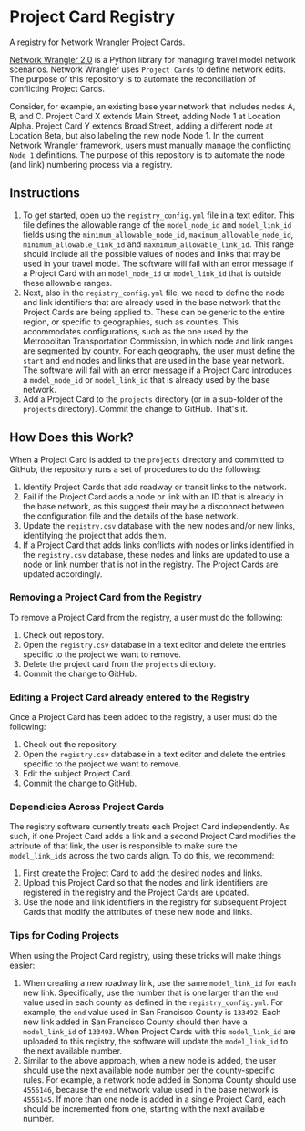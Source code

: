 # Project Card Registry 
A registry for Network Wrangler Project Cards.

[Network Wrangler 2.0](https://github.com/wsp-sag/network_wrangler) is a Python library for managing travel model network scenarios. Network Wrangler uses `Project Cards` to define network edits. The purpose of this repository is to automate the reconciliation of conflicting Project Cards.

Consider, for example, an existing base year network that includes nodes A, B, and C. Project Card X extends Main Street, adding Node 1 at Location Alpha. Project Card Y extends Broad Street, adding a different node at Location Beta, but also labeling the new node Node 1. In the current Network Wrangler framework, users must manually manage the conflicting `Node 1` definitions. The purpose of this repository is to automate the node (and link) numbering process via a registry.

## Instructions
1. To get started, open up the `registry_config.yml` file in a text editor. This file defines the allowable range of the `model_node_id` and `model_link_id` fields using the `minimum_allowable_node_id`, `maximum_allowable_node_id`, `minimum_allowable_link_id` and `maxmimum_allowable_link_id`. This range should include all the possible values of nodes and links that may be used in your travel model. The software will fail with an error message if a Project Card with an `model_node_id` or `model_link_id` that is outside these allowable ranges.  
2. Next, also in the `registry_config.yml` file, we need to define the node and link identifiers that are already used in the base network that the Project Cards are being applied to. These can be generic to the entire region, or specific to geographies, such as counties. This accommodates configurations, such as the one used by the Metropolitan Transportation Commission, in which node and link ranges are segmented by county. For each geography, the user must define the `start` and `end` nodes and links that are used in the base year network. The software will fail with an error message if a Project Card introduces a `model_node_id` or `model_link_id` that is already used by the base network.  
3. Add a Project Card to the `projects` directory (or in a sub-folder of the `projects` directory). Commit the change to GitHub. That's it.

## How Does this Work?
When a Project Card is added to the `projects` directory and committed to GitHub, the repository runs a set of procedures to do the following:
1. Identify Project Cards that add roadway or transit links to the network.
2. Fail if the Project Card adds a node or link with an ID that is already in the base network, as this suggest their may be a disconnect between the configuration file and the details of the base network. 
3. Update the `registry.csv` database with the new nodes and/or new links, identifying the project that adds them.
4. If a Project Card that adds links conflicts with nodes or links identified in the `registry.csv` database, these nodes and links are updated to use a node or link number that is not in the registry. The Project Cards are updated accordingly.

### Removing a Project Card from the Registry
To remove a Project Card from the registry, a user must do the following:
1. Check out repository.
2. Open the `registry.csv` database in a text editor and delete the entries specific to the project we want to remove.
3. Delete the project card from the `projects` directory. 
4. Commit the change to GitHub.

### Editing a Project Card already entered to the Registry
Once a Project Card has been added to the registry, a user must do the following:
1. Check out the repository.
2. Open the `registry.csv` database in a text editor and delete the entries specific to the project we want to remove.
3. Edit the subject Project Card.
4. Commit the change to GitHub.

### Dependicies Across Project Cards
The registry software currently treats each Project Card independently. As such, if one Project Card adds a link and a second Project Card modifies the attribute of that link, the user is responsible to make sure the `model_link_id`s across the two cards align. To do this, we recommend:
1. First create the Project Card to add the desired nodes and links.
2. Upload this Project Card so that the nodes and link identifiers are registered in the registry and the Project Cards are updated. 
3. Use the node and link identifiers in the registry for subsequent Project Cards that modify the attributes of these new node and links. 

### Tips for Coding Projects
When using the Project Card registry, using these tricks will make things easier:
1. When creating a new roadway link, use the same `model_link_id` for each new link. Specifically, use the number that is one larger than the `end` value used in each county as defined in the `registry_config.yml`. For example, the `end` value used in San Francisco County is `133492`. Each new link added in San Francisco County should then have a `model_link_id` of `133493`. When Project Cards with this `model_link_id` are uploaded to this registry, the software will update the `model_link_id` to the next available number. 
2. Similar to the above approach, when a new node is added, the user should use the next available node number per the county-specific rules. For example, a network node added in Sonoma County should use `4556146`, because the `end` network value used in the base network is `4556145`. If more than one node is added in a single Project Card, each should be incremented from one, starting with the next available number.

